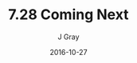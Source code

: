 ---
title: '7.28 Coming Next'
alt: 'Mysteries of the Arcana'
date: '2016-10-27'
author: 'J Gray'
artist: 'Keira'
chapter: '7 Tales of the Arcana'
filler: false
---